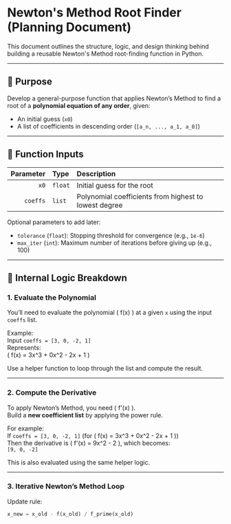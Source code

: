 # Newton's Method Root Finder (Planning Document)

This document outlines the structure, logic, and design thinking behind building a reusable Newton's Method root-finding function in Python.

---

## 🧠 Purpose

Develop a general-purpose function that applies Newton’s Method to find a root of a **polynomial equation of any order**, given:
- An initial guess (`x0`)
- A list of coefficients in descending order (`[a_n, ..., a_1, a_0]`)

---

## 🔧 Function Inputs

| Parameter | Type    | Description |
|----------:|:--------|:------------|
| `x0`      | `float` | Initial guess for the root |
| `coeffs`  | `list`  | Polynomial coefficients from highest to lowest degree |

Optional parameters to add later:
- `tolerance` (`float`): Stopping threshold for convergence (e.g., `1e-6`)
- `max_iter` (`int`): Maximum number of iterations before giving up (e.g., 100)

---

## 🔩 Internal Logic Breakdown

### 1. **Evaluate the Polynomial**
You’ll need to evaluate the polynomial \( f(x) \) at a given `x` using the input `coeffs` list.

Example:  
Input `coeffs = [3, 0, -2, 1]`  
Represents:  
\( f(x) = 3x^3 + 0x^2 - 2x + 1 \)

Use a helper function to loop through the list and compute the result.

---

### 2. **Compute the Derivative**
To apply Newton’s Method, you need \( f'(x) \).  
Build a **new coefficient list** by applying the power rule.

For example:  
If `coeffs = [3, 0, -2, 1]` (for \( f(x) = 3x^3 + 0x^2 - 2x + 1 \))  
Then the derivative is \( f'(x) = 9x^2 - 2 \), which becomes:  
`[9, 0, -2]`

This is also evaluated using the same helper logic.

---

### 3. **Iterative Newton’s Method Loop**

Update rule:
```python
x_new = x_old - f(x_old) / f_prime(x_old)

